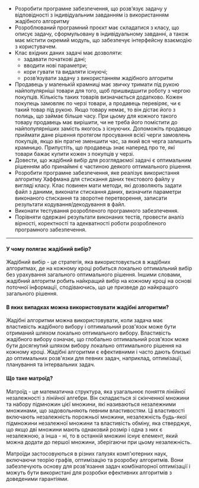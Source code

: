 - Розробити програмне забезпечення, що розв’язує задачу у відповідності з індивідуальним завданням із використанням жадібного алгоритму
- Розроблюваний програмний проєкт має складатися з класу, що описує задачу, сформульовану в індивідуальному завданні, а також має містити окремий модуль, що забезпечує інтерфейсну взаємодію з користувачем.
- Клас вхідних даних задачі має дозволяти:
  - задавати початкові дані;
  - вводити нові параметри;
  - кори гувати та видаляти існуючі;
  - розв’язувати задачу з використанням жадібного алгоритм
- Продавець у маленькій крамниці має звичку тримати під рукою найпопулярніші товари для того, щоб пришвидшити роботу з чергою покупців. Кількість таких товарів визначається додатково. Кожен покупець замовляє по черзі товари, а продавець перевіряє, чи є такий товар під рукою. Якщо товару немає, то він дістає його з полиць, що займає більше часу. При цьому для кожного такого товару продавець має вирішити, чи не треба його помістити до найпопулярніших замість якогось з існуючих. Допоможіть продавцю приймати дане рішення протягом просування всієї черги замовлень покупців, якщо він прагне зменшити час, за який вся черга залишить крамницю. Припустіть, що продавець знає наперед про те, які товари бажає купити кожен з покупців у черзі.
- Довести, що жадібний вибір для розглядаємої задачі є оптимальним рішенням або принаймні є частиною деякого оптимального рішення.
- Розробити програмне забезпечення, яке реалізує використання алгоритму Хаффмана для стискання даних текстового файлу у вигляді класу. Клас повинен мати методи, які дозволяють задати файл з даними, виконати стискання даних, визначити параметри виконаного стискання та зворотне перетворення, записати результати кодування/декодування в файл.
- Виконати тестування розробленого програмного забезпечення.
- Порівняти одержані результати виконаних тестів, провести аналіз вірності, коректності та адекватності роботи розробленого програмного забезпечення.

---

#### У чому полягає жадібний вибір?

Жадібний вибір - це стратегія, яка використовується в жадібних алгоритмах, де на кожному кроці робиться локально оптимальний вибір без урахування загального оптимального рішення. Іншими словами, жадібний алгоритм робить найкращий вибір на кожному кроці на основі поточної інформації, сподіваючись, що це призведе до найкращого загального рішення.

#### В яких випадках можна використовувати жадібні алгоритми?

Жадібні алгоритми можна використовувати, коли задача має властивість жадібного вибору і оптимальний розв'язок може бути отриманий шляхом локально оптимального вибору. Властивість жадібного вибору означає, що глобально оптимальний розв'язок може бути досягнутий шляхом вибору локально оптимального рішення на кожному кроці. Жадібні алгоритми є ефективними і часто дають близькі до оптимальних розв'язки для певних задач, наприклад, оптимізації, планування та інтервальних задач.

#### Що таке матроїд?

Матроїд - це математична структура, яка узагальнює поняття лінійної незалежності з лінійної алгебри. Він складається зі скінченної множини та набору підмножин цієї множини, які називаються незалежними множинами, що задовольняють певним властивостям. Ці властивості включають незалежність порожньої множини, незалежність будь-якої підмножини незалежної множини та властивість обміну, яка стверджує, що якщо дві множини мають однаковий розмір і одна з них є незалежною, а інша - ні, то в останній множині існує елемент, який можна додати до першої множини, зберігаючи при цьому незалежність.

Матроїди застосовуються в різних галузях комп'ютерних наук, включаючи теорію графів, оптимізацію та розробку алгоритмів. Вони забезпечують основу для розв'язання задач комбінаторної оптимізації і можуть бути використані для розробки ефективних алгоритмів з доведеними гарантіями.
